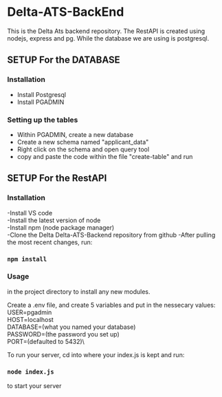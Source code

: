 # Delta-ATS-BackEnd
This is the Delta Ats backend repository. The RestAPI is created using nodejs, express and pg. While the database we are using is postgresql.

## SETUP For the DATABASE

### Installation
- Install Postgresql
- Install PGADMIN

### Setting up the tables
- Within PGADMIN, create a new database
- Create a new schema named "applicant_data"
- Right click on the schema and open query tool
- copy and paste the code within the file "create-table" and run

## SETUP For the RestAPI

### Installation
-Install VS code\
-Install the latest version of node\
-Install npm (node package manager)\
-Clone the Delta Delta-ATS-Backend repository from github
-After pulling the most recent changes, run:
### `npm install`

### Usage

in the project directory to install any new modules.

Create a .env file, and create 5 variables and put in the nessecary values:\
USER=pgadmin\
HOST=localhost\
DATABASE=(what you named your database)\
PASSWORD=(the password you set up)\
PORT=(defaulted to 5432)\

To run your server, cd into where your index.js is kept and run:
### `node index.js`
to start your server 
